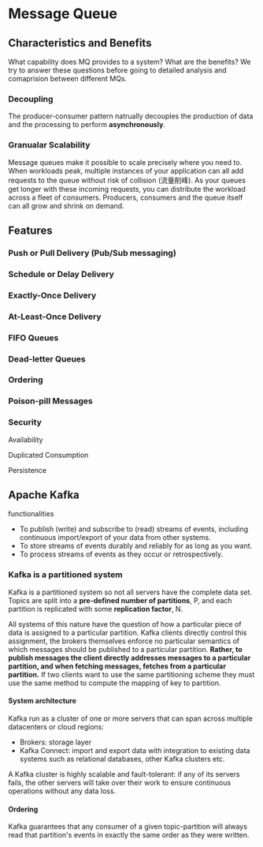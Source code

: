 # Message Queue

## Characteristics and Benefits
What capability does MQ provides to a system? What are the benefits? We try to answer these questions before going to detailed analysis and comaprision between different MQs.

### Decoupling
The producer-consumer pattern natrually decouples the production of data and the processing to perform **asynchronously**.

### Granualar Scalability
Message queues make it possible to scale precisely where you need to. When workloads peak, multiple instances of your application can all add requests to the queue without risk of collision (流量削峰). As your queues get longer with these incoming requests, you can distribute the workload across a fleet of consumers. Producers, consumers and the queue itself can all grow and shrink on demand.

## Features
### Push or Pull Delivery (Pub/Sub messaging)
### Schedule or Delay Delivery
### Exactly-Once Delivery
### At-Least-Once Delivery
### FIFO Queues
### Dead-letter Queues
### Ordering
### Poison-pill Messages
### Security

Availability

Duplicated Consumption

Persistence


## Apache Kafka
functionalities
- To publish (write) and subscribe to (read) streams of events, including continuous import/export of your data from other systems.
- To store streams of events durably and reliably for as long as you want.
- To process streams of events as they occur or retrospectively.

### Kafka is a partitioned system
Kafka is a partitioned system so not all servers have the complete data set. Topics are split into a **pre-defined number of partitions**, P, and each partition is replicated with some **replication factor**, N.

All systems of this nature have the question of how a particular piece of data is assigned to a particular partition. Kafka clients directly control this assignment, the brokers themselves enforce no particular semantics of which messages should be published to a particular partition. **Rather, to publish messages the client directly addresses messages to a particular partition, and when fetching messages, fetches from a particular partition.** If two clients want to use the same partitioning scheme they must use the same method to compute the mapping of key to partition.

#### System architecture
Kafka run as a cluster of one or more servers that can span across multiple datacenters or cloud regions:
- Brokers: storage layer
- Kafka Connect: import and export data with integration to existing data systems such as relational databases, other Kafka clusters etc.

A Kafka cluster is highly scalable and fault-tolerant: if any of its servers fails, the other servers will take over their work to ensure continuous operations without any data loss.

#### Ordering
Kafka guarantees that any consumer of a given topic-partition will always read that partition's events in exactly the same order as they were written.